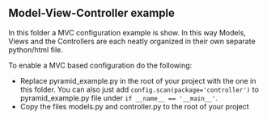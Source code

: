 ## Model-View-Controller example

In this folder a MVC configuration example is show. In this way Models, Views and the Controllers are each neatly organized in their own separate python/html file. 

To enable a MVC based configuration do the following:
* Replace pyramid_example.py in the root of your project with the one in this folder. You can also just add `config.scan(package='controller')` to pyramid_example.py file under `if __name__ == '__main__'`.
* Copy the files models.py and controller.py to the root of your project

